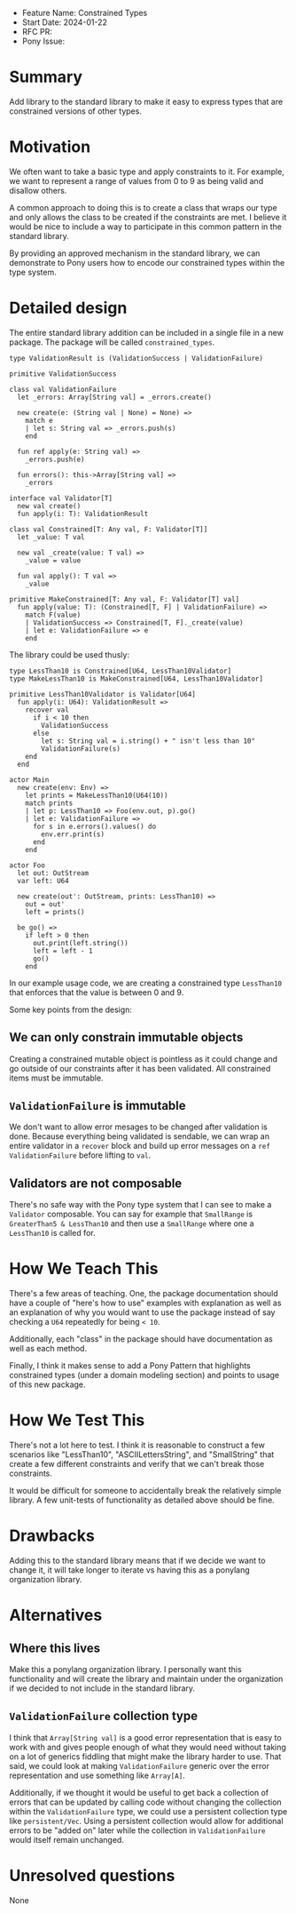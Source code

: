 - Feature Name: Constrained Types
- Start Date: 2024-01-22
- RFC PR:
- Pony Issue:

# Summary

Add library to the standard library to make it easy to express types that are constrained versions of other types.

# Motivation

We often want to take a basic type and apply constraints to it. For example, we want to represent a range of values from 0 to 9 as being valid and disallow others.

A common approach to doing this is to create a class that wraps our type and only allows the class to be created if the constraints are met. I believe it would be nice to include a way to participate in this common pattern in the standard library.

By providing an approved mechanism in the standard library, we can demonstrate to Pony users how to encode our constrained types within the type system.

# Detailed design

The entire standard library addition can be included in a single file in a new package. The package will be called `constrained_types`.

```pony
type ValidationResult is (ValidationSuccess | ValidationFailure)

primitive ValidationSuccess

class val ValidationFailure
  let _errors: Array[String val] = _errors.create()

  new create(e: (String val | None) = None) =>
    match e
    | let s: String val => _errors.push(s)
    end

  fun ref apply(e: String val) =>
    _errors.push(e)

  fun errors(): this->Array[String val] =>
    _errors

interface val Validator[T]
  new val create()
  fun apply(i: T): ValidationResult

class val Constrained[T: Any val, F: Validator[T]]
  let _value: T val

  new val _create(value: T val) =>
    _value = value

  fun val apply(): T val =>
    _value

primitive MakeConstrained[T: Any val, F: Validator[T] val]
  fun apply(value: T): (Constrained[T, F] | ValidationFailure) =>
    match F(value)
    | ValidationSuccess => Constrained[T, F]._create(value)
    | let e: ValidationFailure => e
    end
```

The library could be used thusly:

```pony
type LessThan10 is Constrained[U64, LessThan10Validator]
type MakeLessThan10 is MakeConstrained[U64, LessThan10Validator]

primitive LessThan10Validator is Validator[U64]
  fun apply(i: U64): ValidationResult =>
    recover val
      if i < 10 then
        ValidationSuccess
      else
        let s: String val = i.string() + " isn't less than 10"
        ValidationFailure(s)
    end
  end

actor Main
  new create(env: Env) =>
    let prints = MakeLessThan10(U64(10))
    match prints
    | let p: LessThan10 => Foo(env.out, p).go()
    | let e: ValidationFailure =>
      for s in e.errors().values() do
        env.err.print(s)
      end
    end

actor Foo
  let out: OutStream
  var left: U64

  new create(out': OutStream, prints: LessThan10) =>
    out = out'
    left = prints()

  be go() =>
    if left > 0 then
      out.print(left.string())
      left = left - 1
      go()
    end
```

In our example usage code, we are creating a constrained type `LessThan10` that enforces that the value is between 0 and 9.

Some key points from the design:

## We can only constrain immutable objects

Creating a constrained mutable object is pointless as it could change and go outside of our constraints after it has been validated. All constrained items must be immutable.

## `ValidationFailure` is immutable

We don't want to allow error mesages to be changed after validation is done. Because everything being validated is sendable, we can wrap an entire validator in a `recover` block and build up error messages on a `ref` `ValidationFailure` before lifting to `val`.

## Validators are not composable

There's no safe way with the Pony type system that I can see to make a `Validator` composable. You can say for example that `SmallRange` is `GreaterThan5 & LessThan10` and then use a `SmallRange` where one a `LessThan10` is called for.

# How We Teach This

There's a few areas of teaching. One, the package documentation should have a couple of "here's how to use" examples with explanation as well as an explanation of why you would want to use the package instead of say checking a `U64` repeatedly for being `< 10`.

Additionally, each "class" in the package should have documentation as well as each method.

Finally, I think it makes sense to add a Pony Pattern that highlights constrained types (under a domain modeling section) and points to usage of this new package.

# How We Test This

There's not a lot here to test. I think it is reasonable to construct a few scenarios like "LessThan10", "ASCIILettersString", and "SmallString" that create a few different constraints and verify that we can't break those constraints.

It would be difficult for someone to accidentally break the relatively simple library. A few unit-tests of functionality as detailed above should be fine.

# Drawbacks

Adding this to the standard library means that if we decide we want to change it, it will take longer to iterate vs having this as a ponylang organization library.

# Alternatives

## Where this lives

Make this a ponylang organization library. I personally want this functionality and will create the library and maintain under the organization if we decided to not include in the standard library.

## `ValidationFailure` collection type

I think that `Array[String val]` is a good error representation that is easy to work with and gives people enough of what they would need without taking on a lot of generics fiddling that might make the library harder to use. That said, we could look at making `ValidationFailure` generic over the error representation and use something like `Array[A]`.

Additionally, if we thought it would be useful to get back a collection of errors that can be updated by calling code without changing the collection within the `ValidationFailure` type, we could use a persistent collection type like `persistent/Vec`. Using a persistent collection would allow for additional errors to be "added on" later while the collection in `ValidationFailure` would itself remain unchanged.

# Unresolved questions

None
